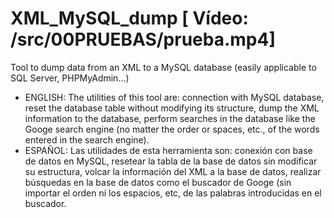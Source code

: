 # XML_MySQL_dump [ Vídeo: /src/00PRUEBAS/prueba.mp4]
Tool to dump data from an XML to a MySQL database (easily applicable to SQL Server, PHPMyAdmin...)
- ENGLISH: The utilities of this tool are: connection with MySQL database, reset the database table without modifying its structure, dump the XML information to the database, perform searches in the database like the Googe search engine (no matter the order or spaces, etc., of the words entered in the search engine).
- ESPAÑOL: Las utilidades de esta herramienta son: conexión con base de datos en MySQL, resetear la tabla de la base de datos sin modificar su estructura, volcar la información del XML a la base de datos, realizar búsquedas en la base de datos como el buscador de Googe (sin importar el orden ni los espacios, etc, de las palabras introducidas en el buscador.
